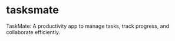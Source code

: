 # tasksmate
TaskMate: A productivity app to manage tasks, track progress, and collaborate efficiently.
